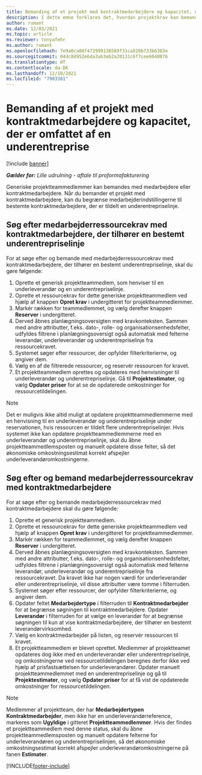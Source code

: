 ```yaml
---
title: Bemanding af et projekt med kontraktmedarbejdere og kapacitet, der er omfattet af en underentreprise
description: I dette emne forklares det, hvordan projektkrav kan bemandes ved hjælp af kontraktmedarbejdere eller kapacitet, der er omfattet af en underentreprise, i Microsoft Dynamics 365 Project Operations.
author: rumant
ms.date: 12/03/2021
ms.topic: article
ms.reviewer: tonyafehr
ms.author: rumant
ms.openlocfilehash: 7e9a0ca08f472999138589f31ca820b733b6303e
ms.sourcegitcommit: 04dc8d952e6da3ab3eb2a20131c6f7cee6040876
ms.translationtype: HT
ms.contentlocale: da-DK
ms.lasthandoff: 12/10/2021
ms.locfileid: "7903381"
---
```

# <a name="staffing-a-project-with-contract-workers-and-subcontracted-capacity"></a>Bemanding af et projekt med kontraktmedarbejdere og kapacitet, der er omfattet af en underentreprise

[!include [banner](../../includes/dataverse-preview.md)]

_**Gælder for:** Lille udrulning - aftale til proformafakturering_

Generiske projektteammedlemmer kan bemandes med medarbejdere eller kontraktmedarbejdere. Når du bemander et projekt med kontraktmedarbejdere, kan du begrænse medarbejderindstillingerne til bestemte kontraktmedarbejdere, der er tildelt en underentrepriselinje. 

## <a name="search-for-staff-resource-requirements-with-contract-workers-that-belong-to-a-specific-subcontract-line"></a>Søg efter medarbejderressourcekrav med kontraktmedarbejdere, der tilhører en bestemt underentrepriselinje

For at søge efter og bemande med medarbejderressourcekrav med kontraktmedarbejdere, der tilhører en bestemt underentrepriselinje, skal du gøre følgende:

1. Oprette et generisk projektteammedlem, som henviser til en underleverandør og en underentrepriselinje.
2. Oprette et ressourcekrav for dette generiske projektteammedlem ved hjælp af knappen **Opret krav** i undergitteret for projektteammedlemmer.
3. Markér rækken for teammedlemmet, og vælg derefter knappen **Reserver** i undergitteret. 
4. Derved åbnes planlægningsoversigten med kravkonteksten. Sammen med andre attributter, f.eks. dato-, rolle- og organisationsenhedsfelter, udfyldes filtrene i planlægningsoversigt også automatisk med felterne leverandør, underleverandør og underentrepriselinje fra ressourcekravet.
5. Systemet søger efter ressourcer, der opfylder filterkriterierne, og angiver dem. 
6. Vælg en af de filtrerede ressourcer, og reservér ressourcen for kravet. 
7. Et projektteammedlem oprettes og opdateres med henvisninger til underleverandør og underentrepriselinje. Gå til **Projektestimater**, og vælg **Opdater priser** for at se de opdaterede omkostninger for ressourcetildelingen. 

> [!NOTE]
> Det er muligvis ikke altid muligt at opdatere projektteammedlemmerne med en henvisning til en underleverandør og underentrepriselinje under reservationen, hvis ressourcen er tildelt flere underentrepriselinjer. Hvis systemet ikke kan opdatere projektteammedlemmerne med en underleverandør og underentrepriselinje, skal du åbne projektteammedlemsposten og manuelt opdatere disse felter, så det økonomiske omkostningsestimat korrekt afspejler underleverandøromkostningerne.

## <a name="search-for-and-staff-resource-requirements-with-any-contract-worker"></a>Søg efter og bemand medarbejderressourcekrav med kontraktmedarbejdere

For at søge efter og bemande medarbejderressourcekrav med kontraktmedarbejdere skal du gøre følgende:

1. Oprette et generisk projektteammedlem.
2. Oprette et ressourcekrav for dette generiske projektteammedlem ved hjælp af knappen **Opret krav** i undergitteret for projektteammedlemmer.
3. Markér rækken for teammedlemmet, og vælg derefter knappen **Reserver** i undergitteret. 
4. Derved åbnes planlægningsoversigten med kravkonteksten. Sammen med andre attributter, f.eks. dato-, rolle- og organisationsenhedsfelter, udfyldes filtrene i planlægningsoversigt også automatisk med felterne leverandør, underleverandør og underentrepriselinje fra ressourcekravet. Da kravet ikke har nogen værdi for underleverandør eller underentrepriselinje, vil disse attributter være tomme i filterruden.
5. Systemet søger efter ressourcer, der opfylder filterkriterierne, og angiver dem.
6. Opdater feltet **Medarbejdertype** i filterruden til **Kontraktmedarbejder** for at begrænse søgningen til kontraktmedarbejdere. Opdater **Leverandør** i filterruden for at vælge en leverandør for at begrænse søgningen til kun at vise kontraktmedarbejdere, der tilhører en bestemt leverandørvirksomhed.
7. Vælg en kontraktmedarbejder på listen, og reservér ressourcen til kravet.
8. Et projektteammedlem er blevet oprettet. Medlemmer af projektteamet opdateres dog ikke med en underleverandør eller underentrepriselinje, og omkostningerne ved ressourcetildelingen beregnes derfor ikke ved hjælp af prisfastsættelsen for underleverandører. Opdater manuelt projektteammedlemmet med en underentrepriselinje og gå til **Projektestimater**, og vælg **Opdater priser** for at få vist de opdaterede omkostninger for ressourcetildelingen.

> [!NOTE]
> Medlemmer af projektteam, der har **Medarbejdertypen** **Kontraktmedarbejder**, men ikke har en underleverandørreference, markeres som **Ugyldige** i gitteret **Projektteammedlemmer**. Hvis der findes et projektteammedlem med denne status, skal du åbne projektteammedlemsposten og manuelt opdatere felterne for underleverandøren og underentrepriselinjen, så det økonomiske omkostningsestimat korrekt afspejler underleverandøromkostningerne på fanen **Estimater**. 


[!INCLUDE[footer-include](../../includes/footer-banner.md)]
